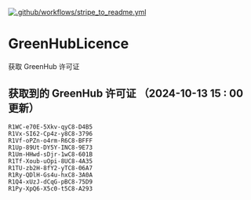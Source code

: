 [![.github/workflows/stripe_to_readme.yml](https://github.com/zjx-kimi/GreenHubLicence/actions/workflows/stripe_to_readme.yml/badge.svg)](https://github.com/zjx-kimi/GreenHubLicence/actions/workflows/stripe_to_readme.yml)
# GreenHubLicence
获取 GreenHub 许可证
## 获取到的 GreenHub 许可证 （2024-10-13 15 : 00 更新）
```
R1WC-e70E-5Xkv-qyC8-D4B5
R1Vx-SI62-Cp4z-y8C8-3796
R1Vf-oPZn-o4rm-R6C8-BFFF
R1Up-89Ut-DY5Y-INC8-9E73
R1Um-HHwd-sDjr-1wC8-601B
R1Tf-Xoub-uOpi-8UC8-4A35
R1TU-zb2H-8fY2-yTC8-06A7
R1Ry-QDlH-Gs4u-hxC8-3A0A
R1Q4-xUzJ-dCqG-pBC8-75D9
R1Py-XpQ6-X5c0-t5C8-A293
```
